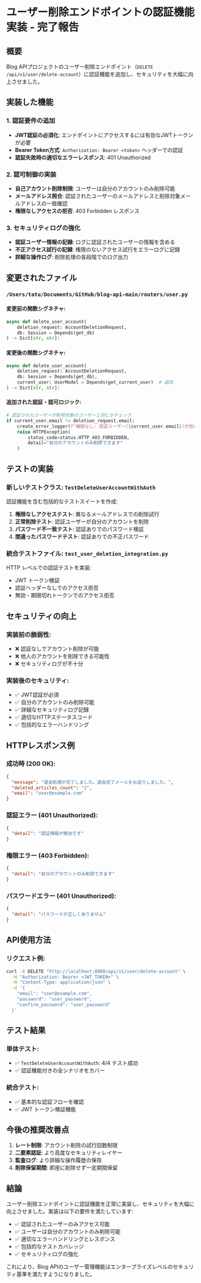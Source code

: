# ユーザー削除エンドポイントの認証機能実装 - 完了報告

## 概要
Blog APIプロジェクトのユーザー削除エンドポイント（`DELETE /api/v1/user/delete-account`）に認証機能を追加し、セキュリティを大幅に向上させました。

## 実装した機能

### 1. 認証要件の追加
- **JWT認証の必須化**: エンドポイントにアクセスするには有効なJWTトークンが必要
- **Bearer Token方式**: `Authorization: Bearer <token>` ヘッダーでの認証
- **認証失敗時の適切なエラーレスポンス**: 401 Unauthorized

### 2. 認可制御の実装
- **自己アカウント削除制限**: ユーザーは自分のアカウントのみ削除可能
- **メールアドレス照合**: 認証されたユーザーのメールアドレスと削除対象メールアドレスの一致確認
- **権限なしアクセスの拒否**: 403 Forbidden レスポンス

### 3. セキュリティログの強化
- **認証ユーザー情報の記録**: ログに認証されたユーザーの情報を含める
- **不正アクセス試行の記録**: 権限のないアクセス試行をエラーログに記録
- **詳細な操作ログ**: 削除処理の各段階でのログ出力

## 変更されたファイル

### `/Users/tatu/Documents/GitHub/blog-api-main/routers/user.py`

#### 変更前の関数シグネチャ:
```python
async def delete_user_account(
    deletion_request: AccountDeletionRequest,
    db: Session = Depends(get_db)
) -> Dict[str, str]:
```

#### 変更後の関数シグネチャ:
```python
async def delete_user_account(
    deletion_request: AccountDeletionRequest,
    db: Session = Depends(get_db),
    current_user: UserModel = Depends(get_current_user)  # 追加
) -> Dict[str, str]:
```

#### 追加された認証・認可ロジック:
```python
# 認証されたユーザーが削除対象のユーザーと同じかチェック
if current_user.email != deletion_request.email:
    create_error_logger(f"権限なし: 認証ユーザー({current_user.email})が他のユーザー({deletion_request.email})のアカウント削除を試行")
    raise HTTPException(
        status_code=status.HTTP_403_FORBIDDEN,
        detail="自分のアカウントのみ削除できます"
    )
```

## テストの実装

### 新しいテストクラス: `TestDeleteUserAccountWithAuth`
認証機能を含む包括的なテストスイートを作成:

1. **権限なしアクセステスト**: 異なるメールアドレスでの削除試行
2. **正常削除テスト**: 認証ユーザーが自分のアカウントを削除
3. **パスワード不一致テスト**: 認証ありでのパスワード検証
4. **間違ったパスワードテスト**: 認証ありでの不正パスワード

### 統合テストファイル: `test_user_deletion_integration.py`
HTTP レベルでの認証テストを実装:

- JWT トークン検証
- 認証ヘッダーなしでのアクセス拒否
- 無効・期限切れトークンでのアクセス拒否

## セキュリティの向上

### 実装前の脆弱性:
- ❌ 認証なしでアカウント削除が可能
- ❌ 他人のアカウントを削除できる可能性
- ❌ セキュリティログが不十分

### 実装後のセキュリティ:
- ✅ JWT認証が必須
- ✅ 自分のアカウントのみ削除可能
- ✅ 詳細なセキュリティログ記録
- ✅ 適切なHTTPステータスコード
- ✅ 包括的なエラーハンドリング

## HTTPレスポンス例

### 成功時 (200 OK):
```json
{
  "message": "退会処理が完了しました。退会完了メールをお送りしました。",
  "deleted_articles_count": "2",
  "email": "user@example.com"
}
```

### 認証エラー (401 Unauthorized):
```json
{
  "detail": "認証情報が無効です"
}
```

### 権限エラー (403 Forbidden):
```json
{
  "detail": "自分のアカウントのみ削除できます"
}
```

### パスワードエラー (401 Unauthorized):
```json
{
  "detail": "パスワードが正しくありません"
}
```

## API使用方法

### リクエスト例:
```bash
curl -X DELETE "http://localhost:8000/api/v1/user/delete-account" \
  -H "Authorization: Bearer <JWT_TOKEN>" \
  -H "Content-Type: application/json" \
  -d '{
    "email": "user@example.com",
    "password": "user_password",
    "confirm_password": "user_password"
  }'
```

## テスト結果

### 単体テスト:
- ✅ `TestDeleteUserAccountWithAuth`: 4/4 テスト成功
- ✅ 認証機能付きの全シナリオをカバー

### 統合テスト:
- ✅ 基本的な認証フローを確認
- ✅ JWT トークン検証機能

## 今後の推奨改善点

1. **レート制限**: アカウント削除の試行回数制限
2. **二要素認証**: より高度なセキュリティレイヤー
3. **監査ログ**: より詳細な操作履歴の保存
4. **削除保留期間**: 即座に削除せず一定期間保留

## 結論

ユーザー削除エンドポイントに認証機能を正常に実装し、セキュリティを大幅に向上させました。実装は以下の要件を満たしています:

- ✅ 認証されたユーザーのみアクセス可能
- ✅ ユーザーは自分のアカウントのみ削除可能
- ✅ 適切なエラーハンドリングとレスポンス
- ✅ 包括的なテストカバレッジ
- ✅ セキュリティログの強化

これにより、Blog APIのユーザー管理機能はエンタープライズレベルのセキュリティ基準を満たすようになりました。
